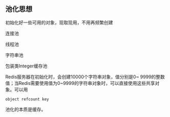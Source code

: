 ## 池化思想



初始化好一些可用的对象，现取现用，不用再频繁创建

连接池

线程池

字符串池

包装类Integer缓存池

Redis服务器在初始化时，会创建10000个字符串对象，值分别是0~ 9999的整数值；当Redis需要使用值为0~9999的字符串对象时，可以直接使用这些共享对象。可以用

```redis
object refcount key
```



池化的本质是缓存。

